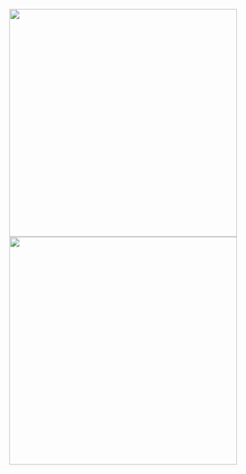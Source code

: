 [<img src="../images/research.png" width="410"/>](https://clojia.github.io/research/)
[<img src="../images/airbnb.jpg" width="410"/>](https://clojia.github.io/research/)

